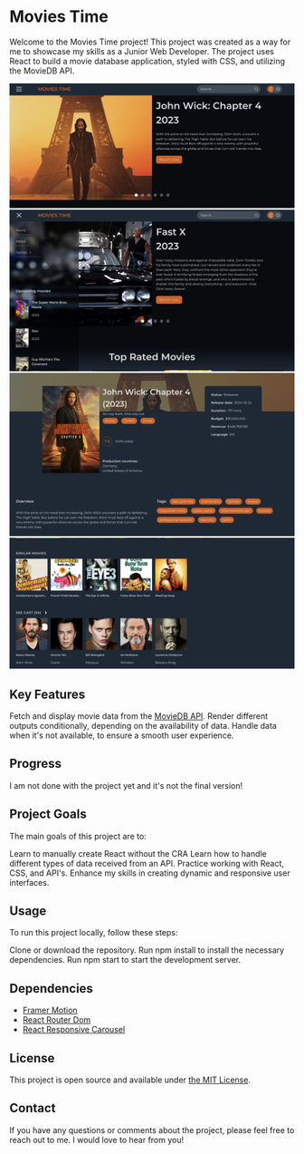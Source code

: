 # Movies Time

Welcome to the Movies Time project! This project was created as a way for me to showcase my skills as a Junior Web Developer. The project uses React to build a movie database application, styled with CSS, and utilizing the MovieDB API.

![Movies Time](https://github.com/catherineisonline/movies-time/blob/main/src/assets/images/project-previews/project-preview-1.png?raw=true)
![Movies Time](https://github.com/catherineisonline/movies-time/blob/main/src/assets/images/project-previews/project-preview-2.png?raw=true)
![Movies Time](https://github.com/catherineisonline/movies-time/blob/main/src/assets/images/project-previews/project-preview-3.png?raw=true)
![Movies Time](https://github.com/catherineisonline/movies-time/blob/main/src/assets/images/project-previews/project-preview-4.png?raw=true)

## Key Features
Fetch and display movie data from the [MovieDB API](https://developers.themoviedb.org/).
Render different outputs conditionally, depending on the availability of data.
Handle data when it's not available, to ensure a smooth user experience.

## Progress

I am not done with the project yet and it's not the final version!


## Project Goals
The main goals of this project are to:

Learn to manually create React without the CRA
Learn how to handle different types of data received from an API.
Practice working with React, CSS, and API's.
Enhance my skills in creating dynamic and responsive user interfaces.


## Usage
To run this project locally, follow these steps:

Clone or download the repository.
Run npm install to install the necessary dependencies.
Run npm start to start the development server.

## Dependencies
- [Framer Motion](https://www.framer.com/motion/)
- [React Router Dom](https://www.npmjs.com/package/react-router-dom)
- [React Responsive Carousel](https://www.npmjs.com/package/react-responsive-carousel)

##  License
This project is open source and available under [the MIT License](https://opensource.org/licenses/MIT).

## Contact
If you have any questions or comments about the project, please feel free to reach out to me. I would love to hear from you!